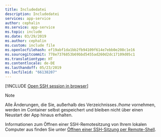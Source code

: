 ```yaml
---
title: Includedatei
description: Includedatei
services: app-service
author: cephalin
ms.service: app-service
ms.topic: include
ms.date: 03/29/2019
ms.author: cephalin
ms.custom: include file
ms.openlocfilehash: ef19abf1da1bb2fb94109f614e7ebb0e208c1e16
ms.sourcegitcommit: 778e7376853b69bbd5455ad260d2dc17109d05c1
ms.translationtype: HT
ms.contentlocale: de-DE
ms.lasthandoff: 05/23/2019
ms.locfileid: "66138207"
---
```

[!INCLUDE [Open SSH session in browser](app-service-web-ssh-connect-no-h.md)]

> [!NOTE]
> Alle Änderungen, die Sie, außerhalb des Verzeichnisses */home* vornehmen, werden im Container selbst gespeichert und bleiben nicht über einen Neustart der App hinaus erhalten.
>

Informationen zum Öffnen einer SSH-Remotesitzung von Ihrem lokalen Computer aus finden Sie unter [Öffnen einer SSH-Sitzung per Remote-Shell](../articles/app-service/containers/app-service-linux-ssh-support.md#open-ssh-session-from-remote-shell).